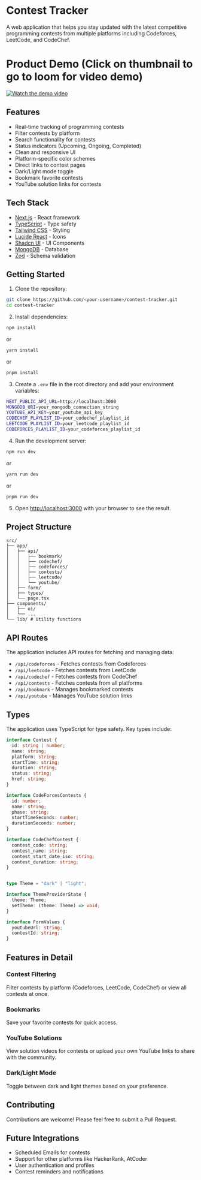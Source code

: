 # Contest Tracker

A web application that helps you stay updated with the latest competitive programming contests from multiple platforms including Codeforces, LeetCode, and CodeChef.

# Product Demo (Click on thumbnail to go to loom for video demo)
[![Watch the demo video](https://2xn06x4yit.ufs.sh/f/AKnG3U5N0ArhXwdDCg1vbzNHMropJfZ3dTBSE08CWjxAgmie)](https://www.loom.com/share/c2d5af58dc6b4bda9a48151c3e43559d?sid=f9d30762-a299-4405-9f3e-b18e1b406e00)

## Features

- Real-time tracking of programming contests
- Filter contests by platform
- Search functionality for contests
- Status indicators (Upcoming, Ongoing, Completed)
- Clean and responsive UI
- Platform-specific color schemes
- Direct links to contest pages
- Dark/Light mode toggle
- Bookmark favorite contests
- YouTube solution links for contests

## Tech Stack

- [Next.js](https://nextjs.org/) - React framework
- [TypeScript](https://www.typescriptlang.org/) - Type safety
- [Tailwind CSS](https://tailwindcss.com/) - Styling
- [Lucide React](https://lucide.dev/) - Icons
- [Shadcn UI](https://ui.shadcn.com/) - UI Components
- [MongoDB](https://www.mongodb.com/) - Database
- [Zod](https://zod.dev/) - Schema validation

## Getting Started

1. Clone the repository:

```bash
git clone https://github.com/<your-username>/contest-tracker.git
cd contest-tracker
```

2. Install dependencies:

```bash
npm install
```

or

```bash
yarn install
```

or

```bash
pnpm install
```

3. Create a `.env` file in the root directory and add your environment variables:

```bash
NEXT_PUBLIC_API_URL=http://localhost:3000
MONGODB_URI=your_mongodb_connection_string
YOUTUBE_API_KEY=your_youtube_api_key
CODECHEF_PLAYLIST_ID=your_codechef_playlist_id
LEETCODE_PLAYLIST_ID=your_leetcode_playlist_id
CODEFORCES_PLAYLIST_ID=your_codeforces_playlist_id
```

4. Run the development server:

```bash
npm run dev
```

or

```bash
yarn run dev
```

or

```bash
pnpm run dev
```

5. Open [http://localhost:3000](http://localhost:3000) with your browser to see the result.

## Project Structure

```
src/
├── app/
│   ├── api/
│   │   ├── bookmark/
│   │   ├── codechef/
│   │   ├── codeforces/
│   │   ├── contests/
│   │   ├── leetcode/
│   │   └── youtube/
│   ├── form/
│   ├── types/
│   └── page.tsx
├── components/
│   ├── ui/
│   └── ...
└── lib/ # Utility functions
```

## API Routes

The application includes API routes for fetching and managing data:

- `/api/codeforces` - Fetches contests from Codeforces
- `/api/leetcode` - Fetches contests from LeetCode
- `/api/codechef` - Fetches contests from CodeChef
- `/api/contests` - Fetches contests from all platforms
- `/api/bookmark` - Manages bookmarked contests
- `/api/youtube` - Manages YouTube solution links

## Types

The application uses TypeScript for type safety. Key types include:

```typescript
interface Contest {
  id: string | number;
  name: string;
  platform: string;
  startTime: string;
  duration: string;
  status: string;
  href: string;
}

interface CodeForcesContests {
  id: number;
  name: string;
  phase: string;
  startTimeSeconds: number;
  durationSeconds: number;
}

interface CodeChefContest {
  contest_code: string;
  contest_name: string;
  contest_start_date_iso: string;
  contest_duration: string;
}


type Theme = "dark" | "light";

interface ThemeProviderState {
  theme: Theme;
  setTheme: (theme: Theme) => void;
}

interface FormValues {
  youtubeUrl: string;
  contestId: string;
}
```

## Features in Detail

### Contest Filtering
Filter contests by platform (Codeforces, LeetCode, CodeChef) or view all contests at once.

### Bookmarks
Save your favorite contests for quick access.

### YouTube Solutions
View solution videos for contests or upload your own YouTube links to share with the community.

### Dark/Light Mode
Toggle between dark and light themes based on your preference.

## Contributing

Contributions are welcome! Please feel free to submit a Pull Request.

## Future Integrations 
- Scheduled Emails for contests
- Support for other platforms like HackerRank, AtCoder
- User authentication and profiles
- Contest reminders and notifications
